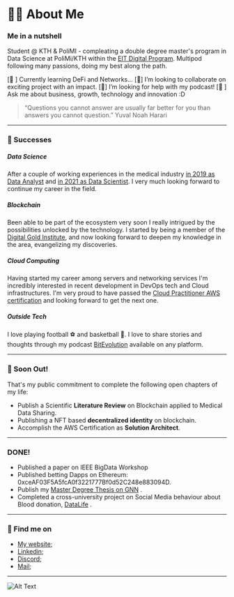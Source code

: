 # 🧑‍💻  About Me
###  Me in a nutshell
Student @ KTH & PoliMI - compleating a double degree master's program in Data Science at PoliMi/KTH within the [EIT Digital Program](https://masterschool.eitdigital.eu/).
Multipod following many passions, doing my best along the path.

[🌱 ] Currently learning DeFi and Networks...
[👯] I’m looking to collaborate on exciting project with an impact.
[🤔] I’m looking for help with my podcast!
[💬 ] Ask me about business, growth, technology and innovation :D 


> “Questions you cannot answer are usually far better for you than answers you cannot question.” 
>  Yuval Noah Harari
---

### 🙌 Successes
##### Data Science
After a couple of working experiences in the medical industry [in 2019 as Data Analyst](https://www.asst-brianza.it/web/index.php/presidi/ospedale/vimercate) and [in 2021 as Data Scientist](https://www.linkedin.com/posts/activity-6761670952150437888-Fuex). I very much looking forward to continue my career in the field. 

##### Blockchain
Been able to be part of the ecosystem very soon I really intrigued by the possibilities unlocked by the technology. I started by being a member of the [Digital Gold Institute](https://dgi.io/full-team/), and now looking forward to deepen my knowledge in the area, evangelizing my discoveries. 

##### Cloud Computing
Having started my career among servers and networking services I'm incredibly interested in recent development in DevOps tech and Cloud infrastructures. I'm very proud to have passed the [Cloud Practitioner AWS certification](https://www.credly.com/badges/6832e633-9a40-45bc-b01d-3d6fec0140c5/linked_in) and looking forward to get the next one. 

##### Outside Tech
I love playing football ⚽  and basketball 🏀. 
I love to share stories and thoughts through my podcast [BitEvolution](https://anchor.fm/bitevolution) available on any platform.

---

### 🚧 Soon Out!
That's my public commitment to complete the following open chapters of my life:
- Publish a Scientific **Literature Review** on Blockchain applied to Medical Data Sharing.
- Publishing a NFT based **decentralized identity** on blockchain.
- Accomplish the AWS Certification as **Solution Architect**.

---

### DONE!
- Published a paper on IEEE BigData Workshop
- Published betting Dapps on Ethereum: 0xceAF03F5A5fcA0f3221777Bf0d52C248e883094D.
- Publish my [Master Degree Thesis on GNN](https://www.politesi.polimi.it/handle/10589/179034) .
- Completed a cross-university project on Social Media behaviour about Blood donation, [DataLife](http://datashack.deib.polimi.it/nyu) .
---

### 🔦 Find me on
- [My website](https://stefanofedeli.github.io/portfolio/);
- [Linkedin](https://www.linkedin.com/in/ste-fed/);
- [Discord](https://discordapp.com/users/SteFedeli#3853);
- [Mail](mailto:stefano5.fedeli@mail.polimi.it);

---

![Alt Text](https://media.giphy.com/media/8wNjoJpY8k87e/giphy.gif)

